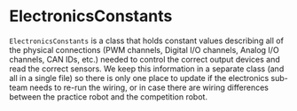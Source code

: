 # ElectronicsConstants

`ElectronicsConstants` is a class that holds constant values describing all of the physical connections (PWM channels, Digital I/O channels, Analog I/O channels, CAN IDs, etc.) needed to control the correct output devices and read the correct sensors. We keep this information in a separate class (and all in a single file) so there is only one place to update if the electronics sub-team needs to re-run the wiring, or in case there are wiring differences between the practice robot and the competition robot.

